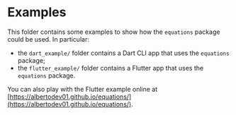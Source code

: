 # Examples

This folder contains some examples to show how the `equations` package could be used. In particular:

  - the `dart_example/` folder contains a Dart CLI app that uses the `equations` package;
  - the `flutter_example/` folder contains a Flutter app that uses the `equations` package.

You can also play with the Flutter example online at [https://albertodev01.github.io/equations/](https://albertodev01.github.io/equations/).

